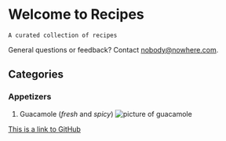 # Welcome to Recipes

```A curated collection of recipes```


General questions or feedback? Contact [nobody@nowhere.com](mailto:nobody@nowhere.com).


## Categories
### Appetizers
1. Guacamole (_fresh_ and *spicy*)
![picture of guacamole](guac.jpg)

[This is a link to GitHub](https://github.com)
